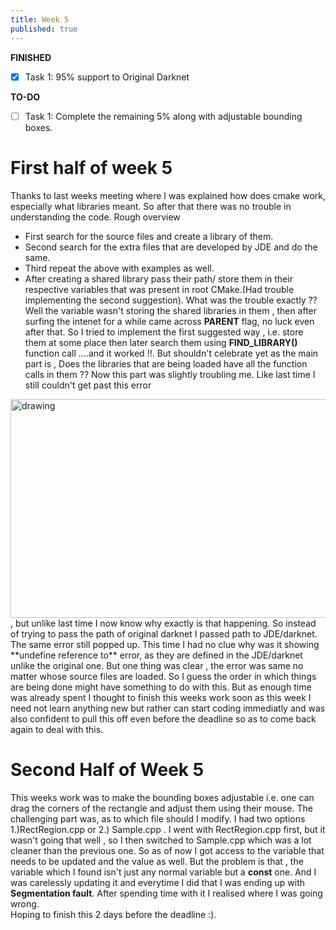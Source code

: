 ```yaml
---
title: Week 5
published: true
---
```

**FINISHED**
- [x] Task 1: 95% support to Original Darknet

**TO-DO**
- [ ] Task 1: Complete the remaining 5% along with adjustable
              bounding boxes.

# First half of week 5
Thanks to last weeks meeting where I was explained how does
cmake work, especially what libraries meant. So after that
there was no trouble in understanding the code. Rough overview
- First search for the source files and create a library of them.
- Second search for the extra files that are developed by JDE and do the same.
- Third repeat the above with examples as well.
- After creating a shared library pass their path/ store them in
their respective variables that was present in root CMake.(Had trouble implementing the second suggestion).
What was the trouble exactly ?? Well the variable wasn't storing
the shared libraries in them , then after surfing the intenet
for a while came across **PARENT** flag, no luck even after
that. So I tried to implement the first suggested way , i.e.
store them at some place then later search them using
**FIND_LIBRARY()** function call ....and it worked !!. But
shouldn't celebrate yet as the main part is , Does the libraries
that are being loaded have all the function calls in them ??
Now this part was slightly troubling me. Like last time I still
couldn't get past this error
<img src="{{site.baseurl}}/img/week_4_err.png" width="750" height ="350" alt="drawing">
, but unlike last time I now know why exactly is that happening.
So instead of trying to pass the path of original darknet I
passed path to JDE/darknet. The same error still popped up. This
time I had no clue why was it showing **undefine reference to**
error, as they are defined in the JDE/darknet unlike the
original one. But one thing was clear , the error was same no
matter whose source files are loaded. So I guess the order in
which things are being done might have something to do with
this. But as enough time was already spent I thought to finish
this weeks work soon as this week I need not learn anything new
but rather can start coding immediatly and was also confident
to pull this off even before the deadline so as to come back
again to deal with this.

# Second Half of Week 5
 This weeks work was to make the bounding boxes adjustable i.e.
one can drag the corners of the rectangle and adjust them using
their mouse. The challenging part was, as to which file should
I modify. I had two options 1.)RectRegion.cpp or 2.) Sample.cpp
. I went with RectRegion.cpp first, but it wasn't going that
well , so I then switched to Sample.cpp which was a lot cleaner
than the previous one. So as of now I got access to the
variable that needs to be updated and the value as well. But
the problem is that , the variable which I found isn't just any
normal variable but a **const** one. And I was carelessly
updating it and everytime I did that I was ending up with
**Segmentation fault**. After spending time with it I realised
where I was going wrong.  
Hoping to finish this 2 days before the deadline :).
